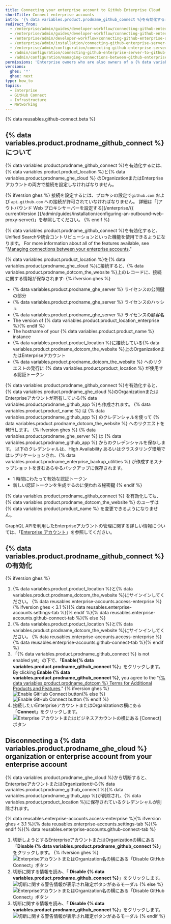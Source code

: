```yaml
---
title: Connecting your enterprise account to GitHub Enterprise Cloud
shortTitle: Connect enterprise accounts
intro: '{% data variables.product.prodname_github_connect %}を有効化すると、特定の機能やワークフローを{% data variables.product.product_location %}と{% data variables.product.prodname_ghe_cloud %}のOrganizationの間で共有できます。'
redirect_from:
  - /enterprise/admin/guides/developer-workflow/connecting-github-enterprise-to-github-com/
  - /enterprise/admin/guides/developer-workflow/connecting-github-enterprise-server-to-github-com
  - /enterprise/admin/developer-workflow/connecting-github-enterprise-server-to-githubcom/
  - /enterprise/admin/installation/connecting-github-enterprise-server-to-github-enterprise-cloud
  - /enterprise/admin/configuration/connecting-github-enterprise-server-to-github-enterprise-cloud
  - /admin/configuration/connecting-github-enterprise-server-to-github-enterprise-cloud
  - /admin/configuration/managing-connections-between-github-enterprise-server-and-github-enterprise-cloud/connecting-github-enterprise-server-to-github-enterprise-cloud
permissions: 'Enterprise owners who are also owners of a {% data variables.product.prodname_ghe_cloud %} organization or enterprise account can enable {% data variables.product.prodname_github_connect %}.'
versions:
  ghes: '*'
  ghae: next
type: how_to
topics:
  - Enterprise
  - GitHub Connect
  - Infrastructure
  - Networking
---
```


{% data reusables.github-connect.beta %}

## {% data variables.product.prodname_github_connect %} について

{% data variables.product.prodname_github_connect %}を有効化するには、{% data variables.product.product_location %}と{% data variables.product.prodname_ghe_cloud %} のOrganizationまたはEnterpriseアカウントの両方で接続を設定しなければなりません。

{% ifversion ghes %}
接続を設定するには、プロキシの設定で`github.com` および `api.github.com` への接続が許可されていなければなりません。 詳細は「[アウトバウンド Web プロキシサーバーを設定する](/enterprise/{{ currentVersion }}/admin/guides/installation/configuring-an-outbound-web-proxy-server)」を参照してください。
{% endif %}

{% data variables.product.prodname_github_connect %}を有効化すると、Unified Searchや統合コントリビューションといった機能を使用できるようになります。 For more information about all of the features available, see "[Managing connections between your enterprise accounts](/admin/configuration/managing-connections-between-your-enterprise-accounts)."

{% data variables.product.product_location %}を{% data variables.product.prodname_ghe_cloud %}に接続すると、{% data variables.product.prodname_dotcom_the_website %}上のレコードに、接続に関する情報が保存されます:
{% ifversion ghes %}
- {% data variables.product.prodname_ghe_server %} ライセンスの公開鍵の部分
- {% data variables.product.prodname_ghe_server %} ライセンスのハッシュ
- {% data variables.product.prodname_ghe_server %} ライセンスの顧客名
- The version of {% data variables.product.product_location_enterprise %}{% endif %}
- The hostname of your {% data variables.product.product_name %} instance
- {% data variables.product.product_location %}に接続している{% data variables.product.prodname_dotcom_the_website %}上のOrganizationまたはEnterpriseアカウント
- {% data variables.product.prodname_dotcom_the_website %} へのリクエストの発行に {% data variables.product.product_location %} が使用する認証トークン

{% data variables.product.prodname_github_connect %}を有効化すると、{% data variables.product.prodname_ghe_cloud %}のOrganizationまたはEnterpriseアカウントが所有している{% data variables.product.prodname_github_app %}も作成されます。 {% data variables.product.product_name %} は {% data variables.product.prodname_github_app %} のクレデンシャルを使って {% data variables.product.prodname_dotcom_the_website %} へのリクエストを発行します。
{% ifversion ghes %}
{% data variables.product.prodname_ghe_server %} は {% data variables.product.prodname_github_app %} からのクレデンシャルを保存します。 以下のクレデンシャルは、High Availability あるいはクラスタリング環境ではレプリケーションされ、{% data variables.product.prodname_enterprise_backup_utilities %} が作成するスナップショットを含むあらゆるバックアップに保存されます。
- 1 時間にわたって有効な認証トークン
- 新しい認証トークンを生成するのに使われる秘密鍵
{% endif %}

{% data variables.product.prodname_github_connect %} を有効化しても、{% data variables.product.prodname_dotcom_the_website %} のユーザは {% data variables.product.product_name %} を変更できるようになりません。

GraphQL APIを利用したEnterpriseアカウントの管理に関する詳しい情報については、「[Enterprise アカウント](/graphql/guides/managing-enterprise-accounts)」を参照してください。
## {% data variables.product.prodname_github_connect %} の有効化

{% ifversion ghes %}
1. {% data variables.product.product_location %}と{% data variables.product.prodname_dotcom_the_website %}にサインインしてください。
{% data reusables.enterprise-accounts.access-enterprise %}{% ifversion ghes < 3.1 %}{% data reusables.enterprise-accounts.settings-tab %}{% endif %}{% data reusables.enterprise-accounts.github-connect-tab %}{% else %}
1. {% data variables.product.product_location %}と{% data variables.product.prodname_dotcom_the_website %}にサインインしてください。
{% data reusables.enterprise-accounts.access-enterprise %}{% data reusables.enterprise-accounts.github-connect-tab %}{% endif %}
1. 「{% data variables.product.prodname_github_connect %} is not enabled yet」の下で、「**Enable{% data variables.product.prodname_github_connect %}**」をクリックします。 By clicking **Enable {% data variables.product.prodname_github_connect %}**, you agree to the "<a href="/github/site-policy/github-terms-for-additional-products-and-features#connect" class="dotcom-only">{% data variables.product.prodname_dotcom %} Terms for Additional Products and Features</a>."
{% ifversion ghes %}
![Enable GitHub Connect button](/assets/images/enterprise/business-accounts/enable-github-connect-button.png){% else %}
![Enable GitHub Connect button](/assets/images/enterprise/github-ae/enable-github-connect-button.png)
{% endif %}
1. 接続したいEnterpriseアカウントまたはOrganizationの横にある「**Connect**」をクリックします。 ![Enterprise アカウントまたはビジネスアカウントの横にある [Connect] ボタン](/assets/images/enterprise/business-accounts/choose-enterprise-or-org-connect.png)

## Disconnecting a {% data variables.product.prodname_ghe_cloud %} organization or enterprise account from your enterprise account

{% data variables.product.prodname_ghe_cloud %}から切断すると、EnterpriseアカウントまたはOrganizationから{% data variables.product.prodname_github_connect %}{% data variables.product.prodname_github_app %}が削除され、{% data variables.product.product_location %}に保存されているクレデンシャルが削除されます。

{% data reusables.enterprise-accounts.access-enterprise %}{% ifversion ghes < 3.1 %}{% data reusables.enterprise-accounts.settings-tab %}{% endif %}{% data reusables.enterprise-accounts.github-connect-tab %}
1. 切断しようとするEnterpriseアカウントまたはOrganizationの横にある「**Disable {% data variables.product.prodname_github_connect %}**」をクリックします。
{% ifversion ghes %}
  ![EnterpriseアカウントまたはOrganization名の横にある「Disable GitHub Connect」ボタン](/assets/images/enterprise/business-accounts/disable-github-connect-button.png)
1. 切断に関する情報を読み、「 **Disable {% data variables.product.prodname_github_connect %}**」をクリックします。 ![切断に関する警告情報が表示され確定ボタンがあるモーダル](/assets/images/enterprise/business-accounts/confirm-disable-github-connect.png)
{% else %}
  ![EnterpriseアカウントまたはOrganization名の横にある「Disable GitHub Connect」ボタン](/assets/images/enterprise/github-ae/disable-github-connect-button.png)
1. 切断に関する情報を読み、「 **Disable {% data variables.product.prodname_github_connect %}**」をクリックします。 ![切断に関する警告情報が表示され確定ボタンがあるモーダル](/assets/images/enterprise/github-ae/confirm-disable-github-connect.png)
{% endif %} 
